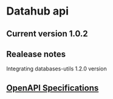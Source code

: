 # Datahub api

## Current version 1.0.2

## Realease notes
Integrating databases-utils 1.2.0 version

## [OpenAPI Specifications](https://envrio-hub.github.io/DataHub-Flask-API/)

